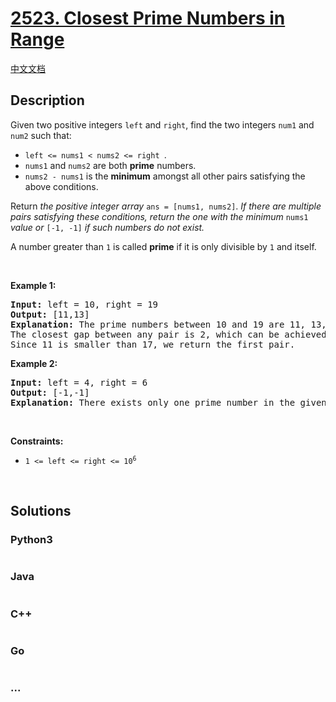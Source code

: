 # [2523. Closest Prime Numbers in Range](https://leetcode.com/problems/closest-prime-numbers-in-range)

[中文文档](/solution/2500-2599/2523.Closest%20Prime%20Numbers%20in%20Range/README.md)

## Description

<p>Given two positive integers <code>left</code> and <code>right</code>, find the two integers <code>num1</code> and <code>num2</code> such that:</p>

<ul>
	<li><code>left &lt;= nums1 &lt; nums2 &lt;= right </code>.</li>
	<li><code>nums1</code> and <code>nums2</code> are both <strong>prime</strong> numbers.</li>
	<li><code>nums2 - nums1</code> is the <strong>minimum</strong> amongst all other pairs satisfying the above conditions.</li>
</ul>

<p>Return <em>the positive integer array</em> <code>ans = [nums1, nums2]</code>. <em>If there are multiple pairs satisfying these conditions, return the one with the minimum</em> <code>nums1</code> <em>value or</em> <code>[-1, -1]</code> <em>if such numbers do not exist.</em></p>

<p>A number greater than <code>1</code> is called <b>prime</b> if it is only divisible by <code>1</code> and itself.</p>

<p>&nbsp;</p>
<p><strong class="example">Example 1:</strong></p>

<pre>
<strong>Input:</strong> left = 10, right = 19
<strong>Output:</strong> [11,13]
<strong>Explanation:</strong> The prime numbers between 10 and 19 are 11, 13, 17, and 19.
The closest gap between any pair is 2, which can be achieved by [11,13] or [17,19].
Since 11 is smaller than 17, we return the first pair.
</pre>

<p><strong class="example">Example 2:</strong></p>

<pre>
<strong>Input:</strong> left = 4, right = 6
<strong>Output:</strong> [-1,-1]
<strong>Explanation:</strong> There exists only one prime number in the given range, so the conditions cannot be satisfied.
</pre>

<p>&nbsp;</p>
<p><strong>Constraints:</strong></p>

<ul>
	<li><code>1 &lt;= left &lt;= right &lt;= 10<sup>6</sup></code></li>
</ul>

<p>&nbsp;</p>
<style type="text/css">.spoilerbutton {display:block; border:dashed; padding: 0px 0px; margin:10px 0px; font-size:150%; font-weight: bold; color:#000000; background-color:cyan; outline:0; 
}
.spoiler {overflow:hidden;}
.spoiler > div {-webkit-transition: all 0s ease;-moz-transition: margin 0s ease;-o-transition: all 0s ease;transition: margin 0s ease;}
.spoilerbutton[value="Show Message"] + .spoiler > div {margin-top:-500%;}
.spoilerbutton[value="Hide Message"] + .spoiler {padding:5px;}
</style>


## Solutions

<!-- tabs:start -->

### **Python3**

```python

```

### **Java**

```java

```

### **C++**

```cpp

```

### **Go**

```go

```

### **...**

```

```

<!-- tabs:end -->